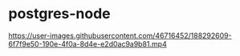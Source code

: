 # postgres-node

https://user-images.githubusercontent.com/46716452/188292609-6f7f9e50-190e-4f0a-8d4e-e2d0ac9a9b81.mp4

